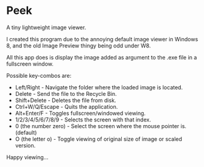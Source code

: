 # Peek

A tiny lightweight image viewer.

I created this program due to the annoying default image viewer in Windows 8, and the old Image Preview thingy being odd under W8.

All this app does is display the image added as argument to the .exe file in a fullscreen window.

Possible key-combos are:

* Left/Right - Navigate the folder where the loaded image is located.
* Delete - Send the file to the Recycle Bin.
* Shift+Delete - Deletes the file from disk.
* Ctrl+W/Q/Escape - Quits the application.
* Alt+Enter/F - Toggles fullscreen/windowed viewing.
* 1/2/3/4/5/6/7/8/9 - Selects the screen with that index.
* 0 (the number zero) - Select the screen where the mouse pointer is. (default)
* O (the letter o) - Toggle viewing of original size of image or scaled version.

Happy viewing...
